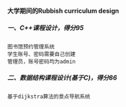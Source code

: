 #### 大学期间的Rubbish curriculum design
##### 一、C++课程设计，得分95
```
图书馆预约管理系统
学生账号、密码需要自己创建
管理员，账号密码均为admin
```
##### 二、数据结构课程设计(基于C)，得分86
```
基于dijkstra算法的景点导航系统
```
